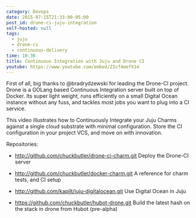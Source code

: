 ```yaml
---
category: Devops
date: 2015-07-15T21:33:00-05:00
post_id: drone-ci-juju-integration
self-hosted: null
tags:
  - juju
  - drone-ci
  - continuous-delivery
time: 10:30
title: Continuous Integration with Juju and Drone CI
youtube: https://www.youtube.com/embed/ZIcf4mefX14
---
```


First of all, big thanks to @bradrydzewski for leading the Drone-CI project.
 Drone is a GOLang based Continuous Integration server built on top of Docker.
  Its super light weight, runs efficiently on a small Digital Ocean instance
  without any fuss, and tackles most jobs you want to plug into a CI service.

This video illustrates how to Continuously Integrate your Juju Charms against a
 single cloud substrate with minimal configuration. Store the CI configuration
 in your project VCS, and move on with innovation.


Repositories:
- http://github.com/chuckbutler/drone-ci-charm.git
  Deploy the Drone-CI server

- http://github.com/chuckbutler/docker-charm.git
  A reference for charm tests, and CI setup

- http://github.com/kapilt/juju-digitalocean.git
 Use Digital Ocean in Juju

- https://github.com/chuckbutler/hubot-drone.git
  Build the latest hash on the stack in drone from Hubot (pre-alpha)
